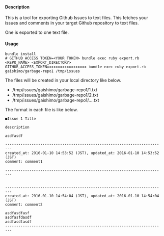 
#### Description

This is a tool for exporting Github Issues to text files.
This fetches your issues and comments in your target Github repository to text files.

One is exported to one text file.

#### Usage

```
bundle install
# GITHUB_ACCESS_TOKEN=<YOUR_TOKEN> bundle exec ruby export.rb <REPO_NAME> <EXPORT_DIRECTORY>
GITHUB_ACCESS_TOKEN=xxxxxxxxxxxxxxxxx bundle exec ruby export.rb gaishimo/garbage-repo1 /tmp/issues
```

The files will be created in your local directory like below.

- /tmp/issues/gaishimo/garbage-repo1/1.txt
- /tmp/issues/gaishimo/garbage-repo1/2.txt
- /tmp/issues/gaishimo/garbage-repo1/....txt

The format in each file is like below.

```
■Issue 1 Title

description

asdfasdf

-------------------------------------------------------------------------
created_at: 2016-01-10 14:53:52 (JST), updated_at: 2016-01-10 14:53:52 (JST)
comment: comment1

-------------------------------------------------------------------------


-------------------------------------------------------------------------
created_at: 2016-01-10 14:54:04 (JST), updated_at: 2016-01-10 14:54:04 (JST)
comment: comment2

asdfasdfasf
asdfasfdasdf
asdfasdfasdf
-------------------------------------------------------------------------
```
